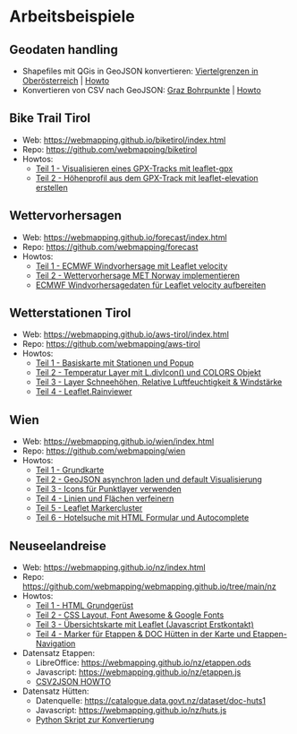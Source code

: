 # Arbeitsbeispiele

## Geodaten handling

* Shapefiles mit QGis in GeoJSON konvertieren: [Viertelgrenzen in Oberösterreich](https://webmapping.github.io/ooe/) | [Howto](https://webmapping.github.io/ooe/howto)
* Konvertieren von CSV nach GeoJSON: [Graz Bohrpunkte](https://webmapping.github.io/graz/) | [Howto](https://webmapping.github.io/graz/howto)

## Bike Trail Tirol

* Web: <https://webmapping.github.io/biketirol/index.html>
* Repo: <https://github.com/webmapping/biketirol>
* Howtos:
    * [Teil 1 - Visualisieren eines GPX-Tracks mit leaflet-gpx](https://webmapping.github.io/biketirol/howto1)
    * [Teil 2 - Höhenprofil aus dem GPX-Track mit leaflet-elevation erstellen](https://webmapping.github.io/biketirol/howto2)

## Wettervorhersagen

* Web: <https://webmapping.github.io/forecast/index.html>
* Repo: <https://github.com/webmapping/forecast>
* Howtos:
    * [Teil 1 - ECMWF Windvorhersage mit Leaflet velocity](https://webmapping.github.io/forecast/howto1)
    * [Teil 2 - Wettervorhersage MET Norway implementieren](https://webmapping.github.io/forecast/howto2)
    * [ECMWF Windvorhersagedaten für Leaflet velocity aufbereiten](https://webmapping.github.io/forecast/howto_ecmwf2json)

## Wetterstationen Tirol

* Web: <https://webmapping.github.io/aws-tirol/index.html>
* Repo: <https://github.com/webmapping/aws-tirol>
* Howtos:
    * [Teil 1 - Basiskarte mit Stationen und Popup](https://webmapping.github.io/aws-tirol/howto1)
    * [Teil 2 - Temperatur Layer mit L.divIcon() und COLORS Objekt](https://webmapping.github.io/aws-tirol/howto2)
    * [Teil 3 - Layer Schneehöhen, Relative Luftfeuchtigkeit & Windstärke](https://webmapping.github.io/aws-tirol/howto3)
    * [Teil 4 - Leaflet.Rainviewer](https://webmapping.github.io/aws-tirol/howto4)

## Wien

* Web: <https://webmapping.github.io/wien/index.html>
* Repo: <https://github.com/webmapping/wien>
* Howtos:
    * [Teil 1 - Grundkarte](https://webmapping.github.io/wien/howto1)
    * [Teil 2 - GeoJSON asynchron laden und default Visualisierung](https://webmapping.github.io/wien/howto2)
    * [Teil 3 - Icons für Punktlayer verwenden](https://webmapping.github.io/wien/howto3)
    * [Teil 4 - Linien und Flächen verfeinern](https://webmapping.github.io/wien/howto4)
    * [Teil 5 - Leaflet Markercluster](https://webmapping.github.io/wien/howto5)
    * [Teil 6 - Hotelsuche mit HTML Formular und Autocomplete](https://webmapping.github.io/wien/howto6)

## Neuseelandreise

* Web: <https://webmapping.github.io/nz/index.html>
* Repo: <https://github.com/webmapping/webmapping.github.io/tree/main/nz>
* Howtos:
    * [Teil 1 - HTML Grundgerüst](https://webmapping.github.io/nz/howto1)
    * [Teil 2 - CSS Layout, Font Awesome & Google Fonts](https://webmapping.github.io/nz/howto2)
    * [Teil 3 - Übersichtskarte mit Leaflet (Javascript Erstkontakt)](https://webmapping.github.io/nz/howto3)
    * [Teil 4 - Marker für Etappen & DOC Hütten in der Karte und Etappen-Navigation](https://webmapping.github.io/nz/howto4)
* Datensatz Etappen:
    * LibreOffice: <https://webmapping.github.io/nz/etappen.ods>
    * Javascript: <https://webmapping.github.io/nz/etappen.js>
    * [CSV2JSON HOWTO](https://webmapping.github.io/nz/etappen_ods_to_js_howto)
* Datensatz Hütten:
    * Datenquelle: <https://catalogue.data.govt.nz/dataset/doc-huts1>
    * Javascript: <https://webmapping.github.io/nz/huts.js>
    * [Python Skript zur Konvertierung](https://github.com/webmapping/webmapping.github.io/tree/main/nz/huts_js_create.py)
